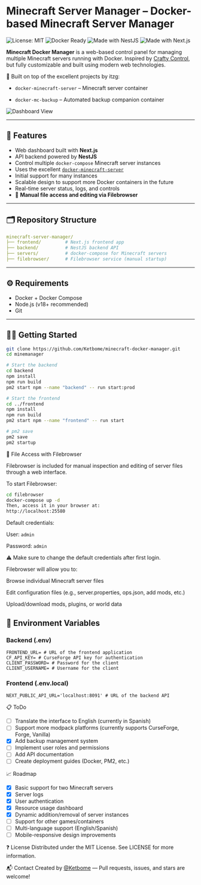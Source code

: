 # Minecraft Server Manager – Docker-based Minecraft Server Manager

![License: MIT](https://img.shields.io/badge/License-MIT-yellow.svg)
![Docker Ready](https://img.shields.io/badge/Docker-Ready-blue)
![Made with NestJS](https://img.shields.io/badge/Backend-NestJS-red)
![Made with Next.js](https://img.shields.io/badge/Frontend-Next.js-black)

**Minecraft Docker Manager** is a web-based control panel for managing multiple Minecraft servers running with Docker. Inspired by [Crafty Control](https://craftycontrol.com), but fully customizable and built using modern web technologies.

🧱 Built on top of the excellent projects by itzg:

- `docker-minecraft-server` – Minecraft server container

- `docker-mc-backup` – Automated backup companion container

![Dashboard View](./assets/Animation.gif)

---

## 🚀 Features

- Web dashboard built with **Next.js**
- API backend powered by **NestJS**
- Control multiple `docker-compose` Minecraft server instances
- Uses the excellent [`docker-minecraft-server`](https://github.com/itzg/docker-minecraft-server)
- Initial support for many instances
- Scalable design to support more Docker containers in the future
- Real-time server status, logs, and controls
- 🔧 **Manual file access and editing via Filebrowser**

---

## 🗂️ Repository Structure

```yaml
minecraft-server-manager/
├── frontend/         # Next.js frontend app
├── backend/          # NestJS backend API
├── servers/          # docker-compose for Minecraft servers
├── filebrowser/      # Filebrowser service (manual startup)
```

---

## ⚙️ Requirements

- Docker + Docker Compose
- Node.js (v18+ recommended)
- Git

---

## 🧑‍💻 Getting Started

```bash
git clone https://github.com/Ketbome/minecraft-docker-manager.git
cd minemanager

# Start the backend
cd backend
npm install
npm run build
pm2 start npm --name "backend" -- run start:prod

# Start the frontend
cd ../frontend
npm install
npm run build
pm2 start npm --name "frontend" -- run start

# pm2 save
pm2 save
pm2 startup
```

📂 File Access with Filebrowser

Filebrowser is included for manual inspection and editing of server files through a web interface.

To start Filebrowser:

```bash
cd filebrowser
docker-compose up -d
Then, access it in your browser at:
http://localhost:25580
```
Default credentials:

User: `admin`

Password: `admin`

⚠️ Make sure to change the default credentials after first login.

Filebrowser will allow you to:

Browse individual Minecraft server files

Edit configuration files (e.g., server.properties, ops.json, add mods, etc.)

Upload/download mods, plugins, or world data


## 🔐 Environment Variables

### Backend (.env)

```
FRONTEND_URL= # URL of the frontend application
CF_API_KEY= # CurseForge API key for authentication
CLIENT_PASSWORD= # Password for the client
CLIENT_USERNAME= # Username for the client
```

### Frontend (.env.local)

```
NEXT_PUBLIC_API_URL='localhost:8091' # URL of the backend API
```


📋 ToDo
* [ ] Translate the interface to English (currently in Spanish)
* [ ] Support more modpack platforms (currently supports CurseForge, Forge, Vanilla)
* [X] Add backup management system
* [ ] Implement user roles and permissions
* [ ] Add API documentation
* [ ] Create deployment guides (Docker, PM2, etc.)

📈 Roadmap
* [X] Basic support for two Minecraft servers
* [X] Server logs
* [X] User authentication
* [X] Resource usage dashboard
* [X] Dynamic addition/removal of server instances
* [ ] Support for other games/containers
* [ ] Multi-language support (English/Spanish)
* [ ] Mobile-responsive design improvements

❓ License
Distributed under the MIT License. See LICENSE for more information.

📬 Contact
Created by [@Ketbome](https://github.com/Ketbome) — Pull requests, issues, and stars are welcome!
